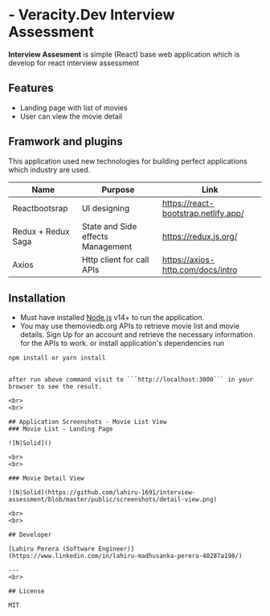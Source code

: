# - Veracity.Dev Interview Assessment

**Interview Assesment** is simple (React) base web application which is develop for react interview  assessment 
## Features

- Landing page with list of movies
- User can view the movie detail

## Framwork and plugins

This application used new technologies for building perfect applications which industry are used.

| Name    | Purpose      |Link |
| ------    |-------------|------ |
| Reactbootsrap | UI designing | https://react-bootstrap.netlify.app/ |
| Redux + Redux Saga | State and Side effects Management| https://redux.js.org/ |
| Axios  | Http client for call APIs| https://axios-http.com/docs/intro |

## Installation

- Must have installed [Node.js](https://nodejs.org/) v14+ to run the application.
- You may use themoviedb.org APIs to retrieve movie list and movie details. Sign Up
for an account and retrieve the necessary information for the APIs to work.
or install application's dependencies
run

```cmd
npm install or yarn install
```

```

after run above command visit to ```http://localhost:3000``` in your browser to see the result.

<br>
<br>

## Application Screenshots - Movie List View
### Movie List - Landing Page

![N|Solid]()

<br>
<br>

### Movie Detail View

![N|Solid](https://github.com/lahiru-1691/interview-assessment/blob/master/public/screenshots/detail-view.png)

<br>
<br>

## Developer

[Lahiru Perera (Software Engineer)](https://www.linkedin.com/in/lahiru-madhusanka-perera-40287a198/)

---
<br>

## License

MIT

